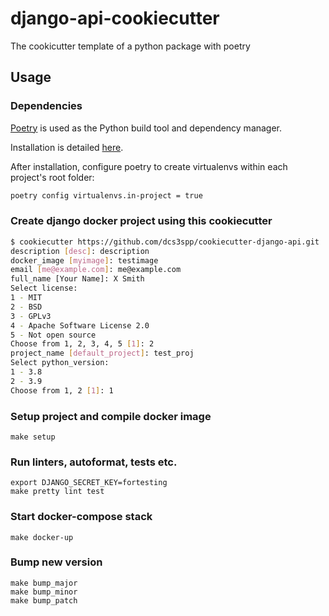 # django-api-cookiecutter
The cookicutter template of a python package with poetry

## Usage

### Dependencies

[Poetry](https://python-poetry.org/docs/) is used as the Python build tool and dependency manager.

Installation is detailed [here](https://python-poetry.org/docs/#installation).

After installation, configure poetry to create virtualenvs within each project's root folder:

```bash
poetry config virtualenvs.in-project = true
```

### Create django docker project using this cookiecutter

```bash
$ cookiecutter https://github.com/dcs3spp/cookiecutter-django-api.git
description [desc]: description
docker_image [myimage]: testimage
email [me@example.com]: me@example.com
full_name [Your Name]: X Smith
Select license:
1 - MIT
2 - BSD
3 - GPLv3
4 - Apache Software License 2.0
5 - Not open source
Choose from 1, 2, 3, 4, 5 [1]: 2
project_name [default_project]: test_proj
Select python_version:
1 - 3.8
2 - 3.9
Choose from 1, 2 [1]: 1
```

### Setup project and compile docker image

    make setup

### Run linters, autoformat, tests etc.

    export DJANGO_SECRET_KEY=fortesting
    make pretty lint test

### Start docker-compose stack

    make docker-up

### Bump new version

    make bump_major
    make bump_minor
    make bump_patch

